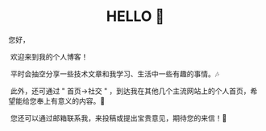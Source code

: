 

<h1 align="center">HELLO 👋</h1>
您好，

​		欢迎来到我的个人博客！

​		平时会抽空分享一些技术文章和我学习、生活中一些有趣的事情。🎶

​		此外，还可通过 " 首页->社交 " ，到达我在其他几个主流网站上的个人首页，希望能给您奉上有意义的内容。💪

​        您还可以通过邮箱联系我，来投稿或提出宝贵意见，期待您的来信！💬









